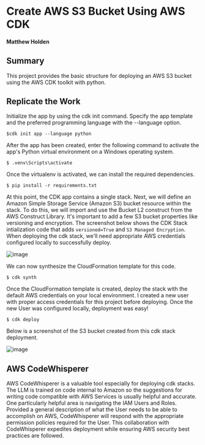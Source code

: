 
# Create AWS S3 Bucket Using AWS CDK
#### Matthew Holden

## Summary

This project provides the basic structure for deploying an AWS S3 bucket using the AWS CDK toolkit with python.


## Replicate the Work

Initialize the app by using the cdk init command. Specify the app template and the preferred programming language with the --language option.

```
$cdk init app --language python
```

After the app has been created, enter the following command to activate the app's Python virtual environment on a Windows operating system.

```
$ .venv\Scripts\activate
```

Once the virtualenv is activated, we can install the required dependencies.

```
$ pip install -r requirements.txt
```

At this point, the CDK app contains a single stack. Next, we will define an Amazon Simple Storage Service (Amazon S3) bucket resource within the stack. To do this, we will import and use the Bucket L2 construct from the AWS Construct Library. It's important to add a few S3 bucket properties like versioning and encryption. The screenshot below shows the CDK Stack intialization code that adds `versioned=True` and `S3 Managed Encryption`. When deploying the cdk stack, we'll need appropriate AWS credentials configured locally to successfully deploy.

![image](https://github.com/matthold86/hello_cdk/assets/114833075/497a2547-4ff0-4df7-9f08-f5cd8779ca70)


We can now synthesize the CloudFormation template for this code.

```
$ cdk synth
```


Once the CloudFormation template is created, deploy the stack with the default AWS credentials on your local environment. I created a new user with proper access credentials for this project before deploying. Once the new User was configured locally, deployment was easy! 

```
$ cdk deploy
```

Below is a screenshot of the S3 bucket created from this cdk stack deployment.

![image](https://github.com/matthold86/hello_cdk/assets/114833075/ef03ff61-f15e-43dd-a8d4-0f9ce927e673)

## AWS CodeWhisperer

AWS CodeWhisperer is a valuable tool especially for deploying cdk stacks. The LLM is trained on code internal to Amazon so the suggestions for writing code compatible with AWS Services is usually helpful and accurate. One particularly helpful area is navigating the IAM Users and Roles. Provided a general description of what the User needs to be able to accomplish on AWS, CodeWhisperer will respond with the appropriate permission policies required for the User. This collaboration with CodeWhisperer expedites deployment while ensuring AWS security best practices are followed.



